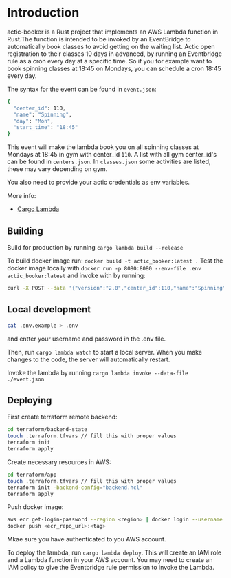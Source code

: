 # Introduction

actic-booker is a Rust project that implements an AWS Lambda function in Rust.The function is intended to be invoked by an EventBridge to automatically book classes to avoid getting on the waiting list. Actic open registration to their classes 10 days in advanced, by running an Eventbridge rule as a cron every day at a specific time. So if you for example want to book spinning classes at 18:45 on Mondays, you can schedule a cron 18:45 every day.

The syntax for the event can be found in `event.json`:

```sh
{
  "center_id": 110,
  "name": "Spinning",
  "day": "Mon",
  "start_time": "18:45"
}
```

This event will make the lambda book you on all spinning classes at Mondays at 18:45 in gym with center_id `110`. A list with all gym center_id's can be found in `centers.json`. In `classes.json` some activities are listed, these may vary depending on gym.

You also need to provide your actic credentials as env variables.

More info:

- [Cargo Lambda](https://www.cargo-lambda.info/guide/installation.html)

## Building

Build for production by running `cargo lambda build --release`

To build docker image run: `docker build -t actic_booker:latest .`
Test the docker image locally with `docker run -p 8080:8080 --env-file .env  actic_booker:latest` and invoke with by running:
```sh
curl -X POST --data '{"version":"2.0","center_id":110,"name":"Spinning","day":"Mon","start_time":"18:45","requestContext":{"http":{"method":"GET"},"timeEpoch":0}}' http://localhost:8080/2015-03-31/functions/function/invocations
```

## Local development

```sh
cat .env.example > .env
```

and entter your username and password in the .env file.

Then, run `cargo lambda watch` to start a local server. When you make changes to the code, the server will automatically restart.

Invoke the lambda by running `cargo lambda invoke --data-file ./event.json`

## Deploying

First create terraform remote backend:
```sh
cd terraform/backend-state
touch .terraform.tfvars // fill this with proper values
terraform init
terraform apply
```

Create necessary resources in AWS:

```sh
cd terraform/app
touch .terraform.tfvars // fill this with proper values
terraform init -backend-config="backend.hcl"
terraform apply
```

Push docker image: 
```sh
aws ecr get-login-password --region <region> | docker login --username AWS --password-stdin <ecr_repo_url>
docker push <ecr_repo_url>:<tag>
```


Mkae sure you have authenticated to you AWS account.

To deploy the lambda, run `cargo lambda deploy`. This will create an IAM role and a Lambda function in your AWS account. You may need to create an IAM policy to give the Eventbridge rule permission to invoke the Lambda.
